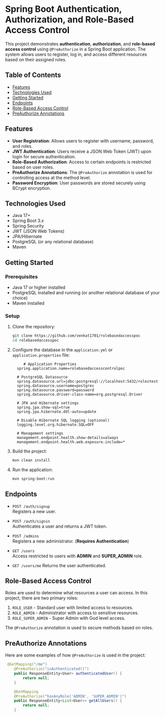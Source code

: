 # Spring Boot Authentication, Authorization, and Role-Based Access Control

This project demonstrates **authentication**, **authorization**, and **role-based access control** using `@PreAuthorize` in a Spring Boot application. The system allows users to register, log in, and access different resources based on their assigned roles.

## Table of Contents

- [Features](#features)
- [Technologies Used](#technologies-used)
- [Getting Started](#getting-started)
- [Endpoints](#endpoints)
- [Role-Based Access Control](#role-based-access-control)
- [PreAuthorize Annotations](#preauthorize-annotations)

## Features

- **User Registration**: Allows users to register with username, password, and roles.
- **JWT Authentication**: Users receive a JSON Web Token (JWT) upon login for secure authentication.
- **Role-Based Authorization**: Access to certain endpoints is restricted based on user roles.
- **PreAuthorize Annotations**: The `@PreAuthorize` annotation is used for controlling access at the method level.
- **Password Encryption**: User passwords are stored securely using BCrypt encryption.

## Technologies Used

- Java 17+
- Spring Boot 3.x
- Spring Security
- JWT (JSON Web Tokens)
- JPA/Hibernate
- PostgreSQL (or any relational database)
- Maven

## Getting Started

### Prerequisites

- Java 17 or higher installed
- PostgreSQL installed and running (or another relational database of your choice)
- Maven installed

### Setup

1. Clone the repository:
    ```bash
    git clone https://github.com/venkat1701/rolebasedaccesspoc
    cd rolebasedaccesspoc
    ```

2. Configure the database in the `application.yml` or `application.properties` file:
    ```properties
         # Application Properties
      spring.application.name=rolebasedaccesscontrolpoc
      
      # PostgreSQL Datasource
      spring.datasource.url=jdbc:postgresql://localhost:5432/rolestest
      spring.datasource.username=postgres
      spring.datasource.password=password
      spring.datasource.driver-class-name=org.postgresql.Driver
      
      # JPA and Hibernate settings
      spring.jpa.show-sql=true
      spring.jpa.hibernate.ddl-auto=update
      
      # Disable Hibernate SQL logging (optional)
      logging.level.org.hibernate.SQL=OFF
      
      # Management settings
      management.endpoint.health.show-details=always
      management.endpoint.health.web.exposure.include=*
    ```

3. Build the project:
    ```bash
    mvn clean install
    ```

4. Run the application:
    ```bash
    mvn spring-boot:run
    ```


## Endpoints

- `POST /auth/signup`  
  Registers a new user.
  
- `POST /auth/signin`  
  Authenticates a user and returns a JWT token.

- `POST /admins`  
  Registers a new administrator. (**Requires Authentication**)

- `GET /users`  
  Access restricted to users with **ADMIN** and **SUPER_ADMIN** role.

- `GET /users/me`
  Returns the user authenticated.

## Role-Based Access Control

Roles are used to determine what resources a user can access. In this project, there are two primary roles:

1. `ROLE_USER` - Standard user with limited access to resources.
2. `ROLE_ADMIN` - Administrator with access to sensitive resources.
3. `ROLE_SUPER_ADMIN` - Super Admin with God level access.

The `@PreAuthorize` annotation is used to secure methods based on roles.

## PreAuthorize Annotations

Here are some examples of how `@PreAuthorize` is used in the project:

```java
 @GetMapping("/me")
    @PreAuthorize("isAuthenticated()")
    public ResponseEntity<User> authenticatedUser() {
        return null;
    }

    @GetMapping
    @PreAuthorize("hasAnyRole('ADMIN', 'SUPER_ADMIN')")
    public ResponseEntity<List<User>> getAllUsers() {
        return null;
    }
```
